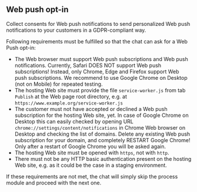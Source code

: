 ## Web push opt-in

Collect consents for Web push notifications to send personalized Web push notifications to your customers in a GDPR-compliant way.

Following requirements must be fulfilled so that the chat can ask for a Web Push opt-in:

- The Web browser must support Web push subscriptions and Web push notifications. Currently, Safari DOES NOT support Web push subscriptions! Instead, only Chrome, Edge and Firefox support Web push subscriptions. We recommend to use Google Chrome on Desktop (not on Mobile) for repeated testing.
- The hosting Web site must provide the file `service-worker.js` from tab `Publish` at the Web page root directory, e.g. at `https://www.example.org/service-worker.js`
- The customer must not have accepted or declined a Web push subscription for the hosting Web site, yet. In case of Google Chrome on Desktop this can easily checked by opening URL `chrome://settings/content/notifications` in Chrome Web browser on Desktop and checking the list of domains. Delete any existing Web push subscription for your domain, and completely RESTART Google Chrome! Only after a restart of Google Chrome you will be asked again.
- The hosting Web site must be opened with `https`, not with `http`.
- There must not be any HTTP basic authentication present on the hosting Web site, e.g. as it could be the case in a staging environment.

If these requirements are not met, the chat will simply skip the process module and proceed with the next one.
